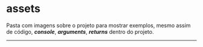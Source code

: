 # assets

Pasta com imagens sobre o projeto para mostrar exemplos, mesmo assim de código, ***console***, ***arguments***, ***returns*** dentro do projeto.

---
